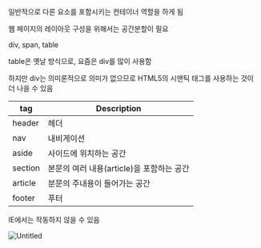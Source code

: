 일반적으로 다른 요소를 포함시키는 컨테이너 역할을 하게 됨

웹 페이지의 레이아웃 구성을 위해서는 공간분할이 필요

div, span, table

table은 옛날 방식으로, 요즘은 div를 많이 사용함

하지만 div는 의미론적으로 의미가 없으므로 HTML5의 시맨틱 태그를 사용하는 것이 더 나을 수 있음

| tag     | Description                               |
| ------- | ----------------------------------------- |
| header  | 헤더                                      |
| nav     | 내비게이션                                |
| aside   | 사이드에 위치하는 공간                    |
| section | 본문의 여러 내용(article)을 포함하는 공간 |
| article | 분문의 주내용이 들어가는 공간             |
| footer  | 푸터                                      |

IE에서는 작동하지 않을 수 있음

![Untitled](https://prod-files-secure.s3.us-west-2.amazonaws.com/151abb81-d3dd-4a78-94a1-22300e104c3e/f98dccad-21e8-4d24-84e7-5577447346b9/Untitled.png)
